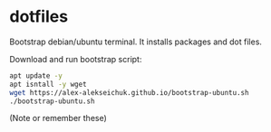 # dotfiles

Bootstrap debian/ubuntu terminal.
It installs packages and dot files.


Download and run bootstrap script:

```bash
apt update -y
apt isntall -y wget
wget https://alex-alekseichuk.github.io/bootstrap-ubuntu.sh
./bootstrap-ubuntu.sh
```

(Note or remember these)


